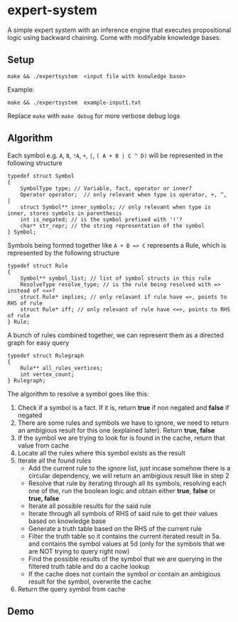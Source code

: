 # expert-system

A simple expert system with an inference engine that executes propositional logic using backward chaining. Come with modifyable knowledge bases.

## Setup
```
make && ./expertsystem  <input file with knowledge base> 
```

Example:
```
make && ./expertsystem  example-input1.txt 
```

Replace `make` with `make debug` for more verbose debug logs

## Algorithm
Each symbol e.g. `A`, `B`, `!A`, `+`, `|`, `( A + B | C ^ D)` will be represented in the following structure

```
typedef struct Symbol
{
	SymbolType type; // Variable, fact, operator or inner?
	Operator operator;	// only relevant when type is operator, +, ^, | 
	struct Symbol** inner_symbols; // only relevant when type is inner, stores symbols in parenthesis
	int is_negated; // is the symbol prefixed with '!'?
	char* str_repr; // the string representation of the symbol
} Symbol;
```

Symbols being formed together like `A + B => C` represents a Rule, which is represented by the following structure

```
typedef struct Rule
{
	Symbol** symbol_list; // list of symbol structs in this rule
	ResolveType resolve_type; // is the rule being resolved with => instead of <=>?
	struct Rule* implies; // only relavant if rule have =>, points to RHS of rule
	struct Rule* iff; // only relevant of rule have <=>, points to RHS of rule
} Rule;
```

A bunch of rules combined together, we can represent them as a directed graph for easy query
```
typedef struct Rulegraph 
{
	Rule** all_rules_vertices;
	int vertex_count;
} Rulegraph;
```
The algorithm to resolve a symbol goes like this:
1. Check if a symbol is a fact. If it is, return **true** if non negated and **false** if negated
2. There are some rules and symbols we have to ignore, we need to return an ambigious result for this one (explained later). Return **true, false**
3. If the symbol we are trying to look for is found in the cache, return that value from cache
4. Locate all the rules where this symbol exists as the result
5. Iterate all the found rules
	- Add the current rule to the ignore list, just incase somehow there is a circular dependency, we will return an ambigious result like in step 2
	- Resolve that rule by iterating through all its symbols, resolving each one of the, run the boolean logic and obtain either **true**, **false** or **true, false**
	- Iterate all possible results for the said rule
	- Iterate through all symbols of RHS of said rule to get their values based on knowledge base
	- Generate a truth table based on the RHS of the current rule 
	- Filter the truth table so it contains the current iterated result in 5a. and contains the symbol values at 5d (only for the symbols that we are NOT trying to query right now)
	- Find the possible results of the symbol that we are querying in the filtered truth table and do a cache lookup
	- If the cache does not contain the symbol or contain an ambigious result for the symbol, overwrite the cache
6. Return the query symbol from cache

## Demo